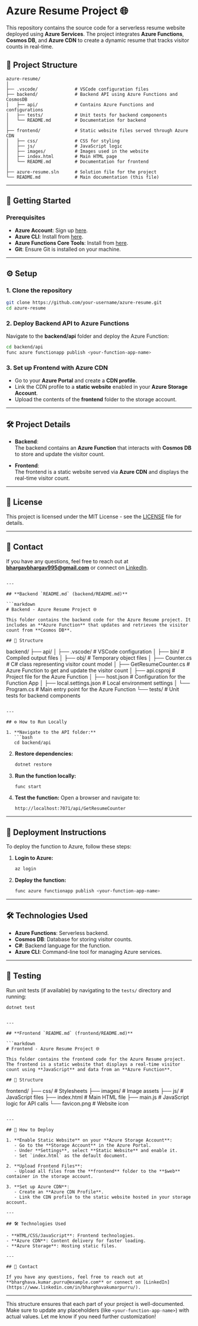 
# Azure Resume Project 🌐

This repository contains the source code for a serverless resume website deployed using **Azure Services**. The project integrates **Azure Functions**, **Cosmos DB**, and **Azure CDN** to create a dynamic resume that tracks visitor counts in real-time.

## 📂 Project Structure

```
azure-resume/
│
├── .vscode/              # VSCode configuration files
├── backend/              # Backend API using Azure Functions and CosmosDB
│   ├── api/              # Contains Azure Functions and configurations
│   ├── tests/            # Unit tests for backend components
│   └── README.md         # Documentation for backend
│
├── frontend/             # Static website files served through Azure CDN
│   ├── css/              # CSS for styling
│   ├── js/               # JavaScript logic
│   ├── images/           # Images used in the website
│   ├── index.html        # Main HTML page
│   └── README.md         # Documentation for frontend
│
├── azure-resume.sln      # Solution file for the project
└── README.md             # Main documentation (this file)
```

---

## 🚀 Getting Started

### **Prerequisites**
- **Azure Account**: Sign up [here](https://azure.microsoft.com/).
- **Azure CLI**: Install from [here](https://docs.microsoft.com/cli/azure/install-azure-cli).
- **Azure Functions Core Tools**: Install from [here](https://docs.microsoft.com/azure/azure-functions/functions-run-local).
- **Git**: Ensure Git is installed on your machine.

---

## ⚙️ Setup

### 1. Clone the repository
```bash
git clone https://github.com/your-username/azure-resume.git
cd azure-resume
```

### 2. Deploy Backend API to Azure Functions
Navigate to the **backend/api** folder and deploy the Azure Function:
```bash
cd backend/api
func azure functionapp publish <your-function-app-name>
```

### 3. Set up Frontend with Azure CDN
- Go to your **Azure Portal** and create a **CDN profile**.
- Link the CDN profile to a **static website** enabled in your **Azure Storage Account**.
- Upload the contents of the **frontend** folder to the storage account.

---

## 🛠️ Project Details

- **Backend**:  
  The backend contains an **Azure Function** that interacts with **Cosmos DB** to store and update the visitor count.
  
- **Frontend**:  
  The frontend is a static website served via **Azure CDN** and displays the real-time visitor count.

---

## 📝 License

This project is licensed under the MIT License - see the [LICENSE](LICENSE) file for details.

---

## 📧 Contact

If you have any questions, feel free to reach out at **bhargavbhargav995@gmail.com** or connect on [LinkedIn](https://www.linkedin.com/in/bharghavakumarpurru/).
```

---

## **Backend `README.md` (backend/README.md)**

```markdown
# Backend - Azure Resume Project 🌐

This folder contains the backend code for the Azure Resume project. It includes an **Azure Function** that updates and retrieves the visitor count from **Cosmos DB**.

## 📂 Structure

```
backend/
├── api/
│   ├── .vscode/               # VSCode configuration
│   ├── bin/                   # Compiled output files
│   ├── obj/                   # Temporary object files
│   ├── Counter.cs             # C# class representing visitor count model
│   ├── GetResumeCounter.cs    # Azure Function to get and update the visitor count
│   ├── api.csproj             # Project file for the Azure Function
│   ├── host.json              # Configuration for the Function App
│   ├── local.settings.json    # Local environment settings
│   └── Program.cs             # Main entry point for the Azure Function
└── tests/                     # Unit tests for backend components
```

---

## ⚙️ How to Run Locally

1. **Navigate to the API folder:**
   ```bash
   cd backend/api
   ```

2. **Restore dependencies:**
   ```bash
   dotnet restore
   ```

3. **Run the function locally:**
   ```bash
   func start
   ```

4. **Test the function:**
   Open a browser and navigate to:
   ```
   http://localhost:7071/api/GetResumeCounter
   ```

---

## 🚀 Deployment Instructions

To deploy the function to Azure, follow these steps:

1. **Login to Azure:**
   ```bash
   az login
   ```

2. **Deploy the function:**
   ```bash
   func azure functionapp publish <your-function-app-name>
   ```

---

## 🛠️ Technologies Used

- **Azure Functions**: Serverless backend.
- **Cosmos DB**: Database for storing visitor counts.
- **C#**: Backend language for the function.
- **Azure CLI**: Command-line tool for managing Azure services.

---

## 🧪 Testing

Run unit tests (if available) by navigating to the `tests/` directory and running:
```bash
dotnet test
```
```

---

## **Frontend `README.md` (frontend/README.md)**

```markdown
# Frontend - Azure Resume Project 🌐

This folder contains the frontend code for the Azure Resume project. The frontend is a static website that displays a real-time visitor count using **JavaScript** and data from an **Azure Function**.

## 📂 Structure

```
frontend/
├── css/               # Stylesheets
├── images/            # Image assets
├── js/                # JavaScript files
├── index.html         # Main HTML file
├── main.js            # JavaScript logic for API calls
└── favicon.png        # Website icon
```

---

## 🚀 How to Deploy

1. **Enable Static Website** on your **Azure Storage Account**:
   - Go to the **Storage Account** in the Azure Portal.
   - Under **Settings**, select **Static Website** and enable it.
   - Set `index.html` as the default document.

2. **Upload Frontend Files**:
   - Upload all files from the **frontend** folder to the **$web** container in the storage account.

3. **Set up Azure CDN**:
   - Create an **Azure CDN Profile**.
   - Link the CDN profile to the static website hosted in your storage account.

---

## 🛠️ Technologies Used

- **HTML/CSS/JavaScript**: Frontend technologies.
- **Azure CDN**: Content delivery for faster loading.
- **Azure Storage**: Hosting static files.

---

## 📧 Contact

If you have any questions, feel free to reach out at **bharghava.kumar.purru@example.com** or connect on [LinkedIn](https://www.linkedin.com/in/bharghavakumarpurru/).
```

---

This structure ensures that each part of your project is well-documented. Make sure to update any placeholders (like `<your-function-app-name>`) with actual values. Let me know if you need further customization!
